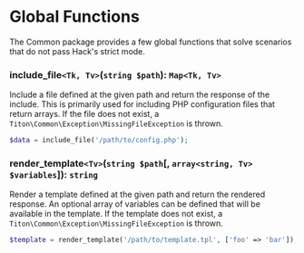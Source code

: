 # Global Functions #

The Common package provides a few global functions that solve scenarios that do not pass Hack's strict mode.

### include_file`<Tk, Tv>`(`string $path`): `Map<Tk, Tv>` ###

Include a file defined at the given path and return the response of the include. This is primarily used for 
including PHP configuration files that return arrays. If the file does not exist, a `Titon\Common\Exception\MissingFileException` 
is thrown.

```php
$data = include_file('/path/to/config.php');
```

### render_template`<Tv>`(`string $path`[, `array<string, Tv> $variables`]): `string` ###

Render a template defined at the given path and return the rendered response. An optional array of variables can 
be defined that will be available in the template. If the template does not exist, a `Titon\Common\Exception\MissingFileException` 
is thrown.

```php
$template = render_template('/path/to/template.tpl', ['foo' => 'bar']);
```
